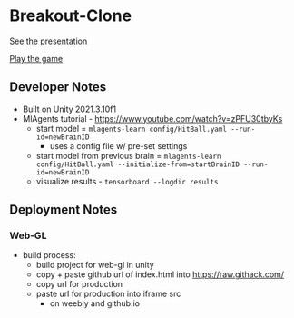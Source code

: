 # Breakout-Clone
[See the presentation](https://docs.google.com/presentation/d/1HEdi159ltVG2eTYerhlTsmcbYpWvM3ygljTGu5KgJrk/edit?usp=sharing)

[Play the game](https://sethcram.weebly.com/breakout-clone.html)

## Developer Notes
- Built on Unity 2021.3.10f1
- MlAgents tutorial - https://www.youtube.com/watch?v=zPFU30tbyKs
  - start model = `mlagents-learn config/HitBall.yaml --run-id=newBrainID`
    - uses a config file w/ pre-set settings
  - start model from previous brain = `mlagents-learn config/HitBall.yaml --initialize-from=startBrainID --run-id=newBrainID`
  - visualize results - `tensorboard --logdir results`
  
## Deployment Notes
### Web-GL 
- build process:
  - build project for web-gl in unity
  - copy + paste github url of index.html into https://raw.githack.com/ 
  - copy url for production
  - paste url for production into iframe src
    - on weebly and github.io
